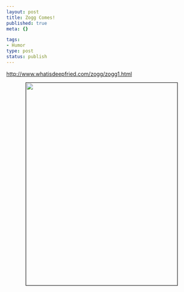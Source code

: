 ```yaml
--- 
layout: post
title: Zogg Comes!
published: true
meta: {}

tags: 
- Humor
type: post
status: publish
---
```

<A href="http://www.whatisdeepfried.com/zogg/zogg1.html">http://www.whatisdeepfried.com/zogg/zogg1.html</A>

<center><IMG style="WIDTH: 400px; HEIGHT: 535px" height=535 alt="" hspace=0 src="http://www.whatisdeepfried.com/zogg/zogg_16.jpg" width=400 border=1></center>
